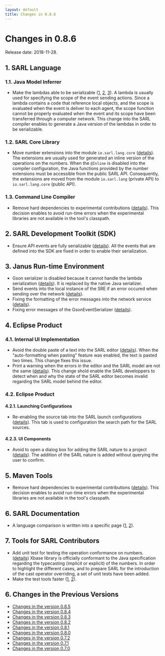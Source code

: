 ```yaml
---
layout: default
title: Changes in 0.8.6
---
```


# Changes in 0.8.6

Release date: 2018-11-28.

## 1. SARL Language

### 1.1. Java Model Inferrer

* Make the lambdas able to be serializable ([1](http://github.com/sarl/sarl/commit/13dfb0d5d17c28b65840d1606cc0c4ee445d02d5), [2](http://github.com/sarl/sarl/commit/9f409b392d05d9feebbaf082371f6ad9d4e528ac), [3](http://github.com/sarl/sarl/commit/5e35f2c94426bd645c0dac9e0ce8d095533fefba)). A lambda is usually used for specifying the scope of the event sending actions. Since a lambda contains a code that reference local objects, and the scope is evaluated when the event is deliver to each agent, the scope function cannot be properly evaluated when the event and its scope have been transferred through a computer network. This change into the SARL compiler enables to generate a Java version of the lambdas in order to be serializable.

### 1.2. SARL Core Library

* Move number extensions into the module `io.sarl.lang.core` ([details](http://github.com/sarl/sarl/commit/9ebe793ced14314e0f966d37bc2201bfe5d32719)). The extensions are usually used for generated an inline version of the operations on the numbers. When the `@Inline` is disabled into the compiler configuration, the Java functions provided by the number extensions must be accessible from the public SARL API. Consequently, the extensions are moved from the module `io.sarl.lang` (private API) to `io.sarl.lang.core` (public API).

### 1.3. Command Line Compiler

* Remove hard dependencies to experimental contributions ([details](http://github.com/sarl/sarl/commit/e023358599c74e79e5f95eb439e29f72f73ba691)). This decision enables to avoid run-time errors when the experimental libraries are not available in the tool's classpath.


## 2. SARL Development Toolkit (SDK)

* Ensure API events are fully serializable ([details](http://github.com/sarl/sarl/commit/d3eaaecd6527645544e2bf33efde8dcfc3d0ba0e)). All the events that are defined into the SDK are fixed in order to enable their serialization. 


## 3. Janus Run-time Environment

* Gson serializer is disabled because it cannot handle the lambda serialization ([details](http://github.com/sarl/sarl/commit/cbd6814c55474e722128fb4a10d93d2209aeabc1)). It is replaced by the native Java serializer.
* Send events into the local instance of the SRE if an error occured when sending over the network ([details](http://github.com/sarl/sarl/commit/9d3adb6ab8ba80de4cb42cc32333cfd835aa528c)).
* Fixing the formatting of the error messages into the network service ([details](http://github.com/sarl/sarl/commit/d35e17b827b0a69c13bbf1dea7b38c3e55f901bb)).
* Fixing error messages of the GsonEventSerializer ([details](http://github.com/sarl/sarl/commit/4f7271a41bf90ec895e4f2f3adae6dad055a5621)).


## 4. Eclipse Product

### 4.1. Internal UI Implementation

* Avoid the double paste of a text into the SARL editor ([details](http://github.com/sarl/sarl/commit/688b693792bad84088551ac2912314337aa65854)). When the "auto-formatting when pasting" feature was enabled, the text is pasted two times. This change fixes this issue.
* Print a warning when the errors in the editor and the SARL model are not the same ([details](http://github.com/sarl/sarl/commit/56c77adabaac13eacada9e21e1084419487c8293)). This change shold enable the SARL developpers to detect when and why the state of the SARL editor becomes invalid regarding the SARL model behind the editor.

### 4.2. Eclipse Product

#### 4.2.1. Launching Configurations

* Re-enabling the source tab into the SARL launch configurations ([details](http://github.com/sarl/sarl/commit/fb7e37e77e58b1a9f8d039b221fd8195d13e9cda)). This tab is used to configuration the search path for the SARL sources.

#### 4.2.3. UI Components

* Avoid to open a dialog box for adding the SARL nature to a project ([details](http://github.com/sarl/sarl/commit/b8608b437c5404fcc76ecf6f092aa25ce609c8ab)). The addition of the SARL nature is added without querying the user to confirm.


## 5. Maven Tools

* Remove hard dependencies to experimental contributions ([details](http://github.com/sarl/sarl/commit/e023358599c74e79e5f95eb439e29f72f73ba691)). This decision enables to avoid run-time errors when the experimental libraries are not available in the tool's classpath.


## 6. SARL Documentation

* A language comparison is written into a specific page ([1](http://github.com/sarl/sarl/commit/e2181cca47f48ad8d720011e197e24bc55f572b8), [2](http://github.com/sarl/sarl/commit/29894d4ae80b650cec10b4ce7af533f9111e8ba0)).


## 7. Tools for SARL Contributors

* Add unit test for testing the operation conformance on numbers. ([details](http://github.com/sarl/sarl/commit/0c774e2dc74795ab179748ca2be084f90c46b1c2)) Xbase library is officially conformant to the Java specification regarding the typecasting (implicit or explicit) of the numbers. In order to highlight the different cases, and to prepare SARL for the introduction of the cast operator overriding, a set of unit tests have been added.
* Make the test tools faster ([1](http://github.com/sarl/sarl/commit/0a9e8eb36abbfb0fb765fa276da11e45b19aa8c1), [2](http://github.com/sarl/sarl/commit/e3966d577f94a4d7a376c084048ac491b8dfea85)).







## 6. Changes in the Previous Versions

* [Changes in the version 0.8.5](./changes_0.8.5.html)
* [Changes in the version 0.8.4](./changes_0.8.4.html)
* [Changes in the version 0.8.3](./changes_0.8.3.html)
* [Changes in the version 0.8.2](./changes_0.8.2.html)
* [Changes in the version 0.8.1](./changes_0.8.1.html)
* [Changes in the version 0.8.0](./changes_0.8.0.html)
* [Changes in the version 0.7.2](./changes_0.7.2.html)
* [Changes in the version 0.7.1](./changes_0.7.1.html)
* [Changes in the version 0.7.0](./changes_0.7.0.html)

